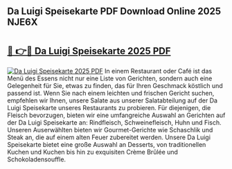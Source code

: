 ## Da Luigi Speisekarte PDF Download Online 2025 NJE6X

# <h2><a href="http://gc8cg7p.nevu.top/?p=Da+Luigi+Speisekarte">🔗 👉🔴 Da Luigi Speisekarte 2025 PDF</a></h2>

[![Da Luigi Speisekarte 2025 PDF](https://i.imgur.com/dBaPXMq.png)](http://gc8cg7p.nevu.top/?p=Da+Luigi+Speisekarte)
In einem Restaurant oder Café ist das Menü des Essens nicht nur eine Liste von Gerichten, sondern auch eine Gelegenheit für Sie, etwas zu finden, das für Ihren Geschmack köstlich und passend ist. Wenn Sie nach einem leichten und frischen Gericht suchen, empfehlen wir Ihnen, unsere Salate aus unserer Salatabteilung auf der Da Luigi Speisekarte unseres Restaurants zu probieren. Für diejenigen, die Fleisch bevorzugen, bieten wir eine umfangreiche Auswahl an Gerichten auf der Da Luigi Speisekarte an: Rindfleisch, Schweinefleisch, Huhn und Fisch. Unseren Auserwählten bieten wir Gourmet-Gerichte wie Schaschlik und Steak an, die auf einem alten Feuer zubereitet werden. Unsere Da Luigi Speisekarte bietet eine große Auswahl an Desserts, von traditionellen Kuchen und Kuchen bis hin zu exquisiten Crème Brûlée und Schokoladensouffle.
